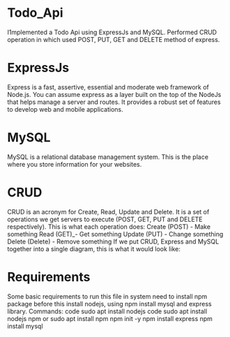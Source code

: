 # Todo_Api

I1mplemented a Todo Api using ExpressJs and MySQL. Performed CRUD operation in which used POST, PUT, GET and DELETE method of express.
 
# ExpressJs
Express is a fast, assertive, essential and moderate web framework of Node.js. You can assume express as a layer built on the top of the NodeJs that helps manage a server and routes. It provides a robust set of features to develop web and mobile applications.

# MySQL
MySQL is a relational database management system. This is the place where you store information for your websites.
 
# CRUD
CRUD is an acronym for Create, Read, Update and Delete. It is a set of operations we get servers to execute (POST, GET, PUT and DELETE respectively). This is what each operation does:
Create (POST) - Make something
Read (GET)_- Get something
Update (PUT) - Change something
Delete (Delete) - Remove something
If we put CRUD, Express and MySQL together into a single diagram, this is what it would look like:


# Requirements
Some basic requirements to run this file in system need to install npm package before this install nodejs, using npm install mysql and express library.
Commands:
code sudo apt install nodejs code
sudo apt install nodejs npm or sudo apt install npm 
npm init -y
npm install express
npm install mysql
 



